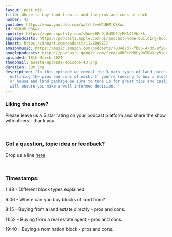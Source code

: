 ```yaml
---
layout: post.njk
title: Where to buy land from... and the pros and cons of each
number: 43
youtube: https://www.youtube.com/watch?v=WCUHM_O8Kwc
id: WCUHM_O8Kwc
spotify: https://open.spotify.com/show/6PnOjGdSKtJyMNA41Vhakk
applepodcasts: https://podcasts.apple.com/us/podcast/home-building-hub/id1681936589
iheart: https://iheart.com/podcast/112809987/
amazonmusic: https://music.amazon.com/podcasts/7004d7d7-fb06-473b-8f26-8ce9992cac11
googlepodcasts: https://podcasts.google.com/feed/aHR0cHM6Ly9mZWVkcy5idXp6c3Byb3V0LmNvbS8yMTM5MTU1LnJzcw==
uploaded: 18th March 2024
thumbnail: assets/uploads/episode-43.png
duration: 30m 34s
description: "In this episode we reveal the 3 main types of land purchases,
  outlining the pros and cons of each. If you’re looking to buy a block of land
  or house and land package be sure to tune in for great tips and insights that
  will ensure you make a well informed decision. "
---
```

### Liking the show?

Please leave us a 5 star rating on your podcast platform and share the show with others - thank you.

<br>

### Got a question, topic idea or feedback?

Drop us a line <a href="/contact" id="contact-us" target="_blank">here</a>

<br>

### Timestamps:

1:48 - Different block types explained. 

6:06 - Where can you buy blocks of land from? 

8:15 - Buying from a land estate directly - pros and cons. 

11:52 - Buying from a real estate agent - pros and cons. 

19:40 - Buying a nomination block - pros and cons.